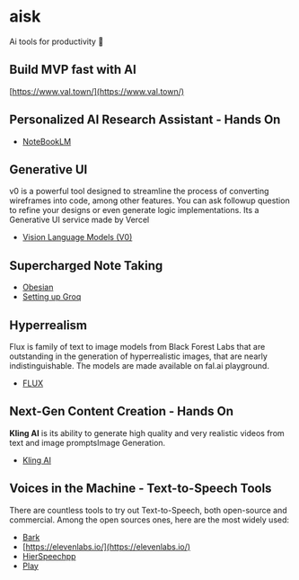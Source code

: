 # aisk
Ai tools for productivity 🚀
## Build MVP fast with AI
[https://www.val.town/](https://www.val.town/)

## Personalized AI Research Assistant - Hands On
- [NoteBookLM](https://notebooklm.google/)

## Generative UI
v0 is a powerful tool designed to streamline the process of converting wireframes into code, among other features. You can ask followup question to refine your designs or even generate logic implementations. Its a Generative UI service made by Vercel
- [Vision Language Models (V0)]()
  
## Supercharged Note Taking
- [Obesian](https://obsidian.md/)
- [Setting up Groq](https://groq.com/)

## Hyperrealism
Flux is family of text to image models from Black Forest Labs that are outstanding in the generation of hyperrealistic images, that are nearly indistinguishable. The models are made available on fal.ai playground.
- [FLUX](https://fal.ai/)

## Next-Gen Content Creation - Hands On
**Kling AI** is its ability to generate high quality and very realistic videos from text and image promptsImage Generation.
- [Kling AI](https://klingai.com/)

## Voices in the Machine - Text-to-Speech Tools
There are countless tools to try out Text-to-Speech, both open-source and commercial. Among the open sources ones, here are the most widely used:
- [Bark](https://github.com/suno-ai/bark)
- [https://elevenlabs.io/](https://elevenlabs.io/)
- [HierSpeechpp](https://github.com/sh-lee-prml/HierSpeechpp)
- [Play](https://play.ht/)

